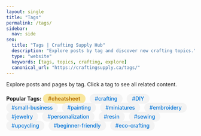 ```yaml
---
layout: single
title: "Tags"
permalink: /tags/
sidebar:
  nav: side
seo:
  title: "Tags | Crafting Supply Hub"
  description: "Explore posts by tag and discover new crafting topics."
  type: "website"
  keywords: [tags, topics, crafting, explore]
  canonical_url: "https://craftingsupply.ca/tags/"
---
```

<p>Explore posts and pages by tag. Click a tag to see all related content.</p>

<!-- Popular Tags Section -->
<div class="popular-tags" style="margin-bottom:2em; padding:0.5em 0;">
  <strong>Popular Tags:</strong>
  <span style="display:inline-block; margin:0 0.5em 0.5em 0;">
    <a href="/tags/cheatsheet/" class="tag-link" style="background:#f9e79f; border-radius:16px; padding:0.3em 1em; text-decoration:none; color:#b9770e; font-weight:700;">#cheatsheet</a>
  </span>
  <span style="display:inline-block; margin:0 0.5em 0.5em 0;">
    <a href="/tags/crafting/" class="tag-link" style="background:#f3f3f3; border-radius:16px; padding:0.3em 1em; text-decoration:none; color:#0074d9; font-weight:500;">#crafting</a>
  </span>
  <span style="display:inline-block; margin:0 0.5em 0.5em 0;">
    <a href="/tags/DIY/" class="tag-link" style="background:#f3f3f3; border-radius:16px; padding:0.3em 1em; text-decoration:none; color:#0074d9; font-weight:500;">#DIY</a>
  </span>
  <span style="display:inline-block; margin:0 0.5em 0.5em 0;">
    <a href="/tags/small-business/" class="tag-link" style="background:#f3f3f3; border-radius:16px; padding:0.3em 1em; text-decoration:none; color:#0074d9; font-weight:500;">#small-business</a>
  </span>
  <span style="display:inline-block; margin:0 0.5em 0.5em 0;">
    <a href="/tags/painting/" class="tag-link" style="background:#f3f3f3; border-radius:16px; padding:0.3em 1em; text-decoration:none; color:#0074d9; font-weight:500;">#painting</a>
  </span>
  <span style="display:inline-block; margin:0 0.5em 0.5em 0;">
    <a href="/tags/miniatures/" class="tag-link" style="background:#f3f3f3; border-radius:16px; padding:0.3em 1em; text-decoration:none; color:#0074d9; font-weight:500;">#miniatures</a>
  </span>
  <span style="display:inline-block; margin:0 0.5em 0.5em 0;">
    <a href="/tags/embroidery/" class="tag-link" style="background:#f3f3f3; border-radius:16px; padding:0.3em 1em; text-decoration:none; color:#0074d9; font-weight:500;">#embroidery</a>
  </span>
  <span style="display:inline-block; margin:0 0.5em 0.5em 0;">
    <a href="/tags/jewelry/" class="tag-link" style="background:#f3f3f3; border-radius:16px; padding:0.3em 1em; text-decoration:none; color:#0074d9; font-weight:500;">#jewelry</a>
  </span>
  <span style="display:inline-block; margin:0 0.5em 0.5em 0;">
    <a href="/tags/personalization/" class="tag-link" style="background:#f3f3f3; border-radius:16px; padding:0.3em 1em; text-decoration:none; color:#0074d9; font-weight:500;">#personalization</a>
  </span>
  <span style="display:inline-block; margin:0 0.5em 0.5em 0;">
    <a href="/tags/resin/" class="tag-link" style="background:#f3f3f3; border-radius:16px; padding:0.3em 1em; text-decoration:none; color:#0074d9; font-weight:500;">#resin</a>
  </span>
  <span style="display:inline-block; margin:0 0.5em 0.5em 0;">
    <a href="/tags/sewing/" class="tag-link" style="background:#f3f3f3; border-radius:16px; padding:0.3em 1em; text-decoration:none; color:#0074d9; font-weight:500;">#sewing</a>
  </span>
  <span style="display:inline-block; margin:0 0.5em 0.5em 0;">
    <a href="/tags/upcycling/" class="tag-link" style="background:#f3f3f3; border-radius:16px; padding:0.3em 1em; text-decoration:none; color:#0074d9; font-weight:500;">#upcycling</a>
  </span>
  <span style="display:inline-block; margin:0 0.5em 0.5em 0;">
    <a href="/tags/beginner-friendly/" class="tag-link" style="background:#f3f3f3; border-radius:16px; padding:0.3em 1em; text-decoration:none; color:#0074d9; font-weight:500;">#beginner-friendly</a>
  </span>
  <span style="display:inline-block; margin:0 0.5em 0.5em 0;">
    <a href="/tags/eco-crafting/" class="tag-link" style="background:#f3f3f3; border-radius:16px; padding:0.3em 1em; text-decoration:none; color:#0074d9; font-weight:500;">#eco-crafting</a>
  </span>
</div>
